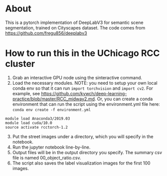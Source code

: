 

# About 
This is a pytorch implementation of DeepLabV3 for semantic scene segmentation, trained on Cityscapes dataset. 
The code comes from https://github.com/fregu856/deeplabv3

# How to run this in the UChicago RCC cluster
1. Grab an interactive GPU node using the sinteractive command.
2. Load the necessary modules. NOTE: you need to setup your own local conda env so that it can run ```import torchvision``` and ```import cv2```. For example, see https://github.com/kywch/deep-learning-practice/blob/master/RCC_midway2.md. Or, you can create a conda environment that can run the script using the environment.yml file here: ```conda env create -f environment.yml```
```
module load Anaconda3/2019.03
module load cuda/10.0
source activate rcctorch-1.2
```
3. Put the street images under a directory, which you will specify in the notebook.
4. Run the jupyter notebook line-by-line.
5. Output files will be in the output directory you specify. The summary csv file is named 00_object_ratio.csv.
6. The script also saves the label visualization images for the first 100 images. 

